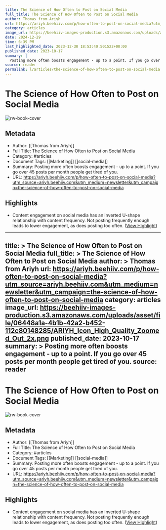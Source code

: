 ```yaml
---
title: The Science of How Often to Post on Social Media
full_title: The Science of How Often to Post on Social Media
author: Thomas from Ariyh
url: https://ariyh.beehiiv.com/p/how-often-to-post-on-social-media?utm_source=ariyh.beehiiv.com&utm_medium=newsletter&utm_campaign=the-science-of-how-often-to-post-on-social-media
category: articles
image_url: https://beehiiv-images-production.s3.amazonaws.com/uploads/asset/file/06448a1a-4b1b-42a2-b452-112c80148285/ARIYH_Icon_High_Quality_Zoomed_Out_2x.png
date: 2024-12-29
time: 6:39 PM
last_highlighted_date: 2023-12-30 18:53:40.501522+00:00
published_date: 2023-10-17
summary: |
  Posting more often boosts engagement - up to a point. If you go over 45 posts per month people get tired of you.
source: reader
permalink: l/articles/the-science-of-how-often-to-post-on-social-media
---
```

# The Science of How Often to Post on Social Media

![rw-book-cover](https://beehiiv-images-production.s3.amazonaws.com/uploads/asset/file/06448a1a-4b1b-42a2-b452-112c80148285/ARIYH_Icon_High_Quality_Zoomed_Out_2x.png)

## Metadata
- Author: [[Thomas from Ariyh]]
- Full Title: The Science of How Often to Post on Social Media
- Category: #articles
- Document Tags: [[Marketing]] [[social-media]] 
- Summary: Posting more often boosts engagement - up to a point. If you go over 45 posts per month people get tired of you.
- URL: https://ariyh.beehiiv.com/p/how-often-to-post-on-social-media?utm_source=ariyh.beehiiv.com&utm_medium=newsletter&utm_campaign=the-science-of-how-often-to-post-on-social-media

## Highlights
- Content engagement on social media has an inverted U-shape relationship with content frequency. Not posting frequently enough leads to lower engagement, as does posting too often. ([View Highlight](https://read.readwise.io/read/01hjy168zensc2sdyem45ah6ea))


---
title: >
  The Science of How Often to Post on Social Media
full_title: >
  The Science of How Often to Post on Social Media
author: >
  Thomas from Ariyh
url: https://ariyh.beehiiv.com/p/how-often-to-post-on-social-media?utm_source=ariyh.beehiiv.com&utm_medium=newsletter&utm_campaign=the-science-of-how-often-to-post-on-social-media
category: articles
image_url: https://beehiiv-images-production.s3.amazonaws.com/uploads/asset/file/06448a1a-4b1b-42a2-b452-112c80148285/ARIYH_Icon_High_Quality_Zoomed_Out_2x.png
published_date: 2023-10-17
summary: >
  Posting more often boosts engagement - up to a point. If you go over 45 posts per month people get tired of you.
source: reader
---
# The Science of How Often to Post on Social Media

![rw-book-cover](https://beehiiv-images-production.s3.amazonaws.com/uploads/asset/file/06448a1a-4b1b-42a2-b452-112c80148285/ARIYH_Icon_High_Quality_Zoomed_Out_2x.png)

## Metadata
- Author: [[Thomas from Ariyh]]
- Full Title: The Science of How Often to Post on Social Media
- Category: #articles
- Document Tags: [[Marketing]] [[social-media]] 
- Summary: Posting more often boosts engagement - up to a point. If you go over 45 posts per month people get tired of you.
- URL: https://ariyh.beehiiv.com/p/how-often-to-post-on-social-media?utm_source=ariyh.beehiiv.com&utm_medium=newsletter&utm_campaign=the-science-of-how-often-to-post-on-social-media

## Highlights
- Content engagement on social media has an inverted U-shape relationship with content frequency. Not posting frequently enough leads to lower engagement, as does posting too often. ([View Highlight](https://read.readwise.io/read/01hjy168zensc2sdyem45ah6ea))


